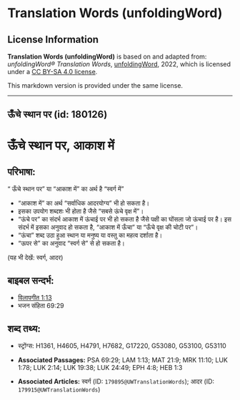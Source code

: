 # Translation Words (unfoldingWord)

## License Information

**Translation Words (unfoldingWord)** is based on and adapted from: _unfoldingWord® Translation Words_, [unfoldingWord](https://unfoldingword.org/utw), 2022, which is licensed under a [CC BY-SA 4.0 license](https://creativecommons.org/licenses/by-sa/4.0/legalcode.en).

This markdown version is provided under the same license.



--------------------------------

## ऊँचे स्थान पर (id: 180126)

ऊँचे स्थान पर, आकाश में
=======================

परिभाषा:
--------

“ ऊँचे स्थान पर” या “आकाश में” का अर्थ है “स्वर्ग में”

* “आकाश में” का अर्थ “सर्वाधिक आदरयोग्य” भी हो सकता है।
* इसका उपयोग शब्दशः भी होता है जैसे “सबसे ऊंचे वृक्ष में”।
* “ऊंचे पर” का संदर्भ आकाश में ऊंचाई पर भी हो सकता है जैसे पक्षी का घोंसला जो ऊंचाई पर है। इस संदर्भ में इसका अनुवाद हो सकता है, “आकाश में ऊँचा” या “ऊँचे वृक्ष की चोटी पर”।
* “ऊंचा” शब्द उठा हुआ स्थान या मनुष्य या वस्तु का महत्व दर्शाता है।
* “ऊपर से” का अनुवाद “स्वर्ग से” से हो सकता है।

(यह भी देखें: स्वर्ग, आदर)

बाइबल सन्दर्भ:
--------------

* [विलापगीत 1:13](https://ref.ly/Lam1:13)
* भजन संहिता 69:29

शब्द तथ्य:
----------

* स्ट्रोंग्स: H1361, H4605, H4791, H7682, G17220, G53080, G53100, G53110

* **Associated Passages:** PSA 69:29; LAM 1:13; MAT 21:9; MRK 11:10; LUK 1:78; LUK 2:14; LUK 19:38; LUK 24:49; EPH 4:8; HEB 1:3
* **Associated Articles:** स्वर्ग (ID: `179895@UWTranslationWords`); आदर (ID: `179915@UWTranslationWords`)

